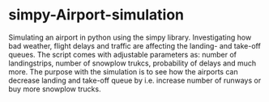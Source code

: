 # simpy-Airport-simulation

Simulating an airport in python using the simpy library. Investigating how bad weather, flight delays and traffic are affecting the
landing- and take-off queues. The script comes with adjustable parameters as: number of landingstrips, number of snowplow trukcs, probability of delays and much more.
The purpose with the simulation is to see how the airports can decrease landing and take-off queue by i.e. increase number of runways or buy more snowplow trucks. 
